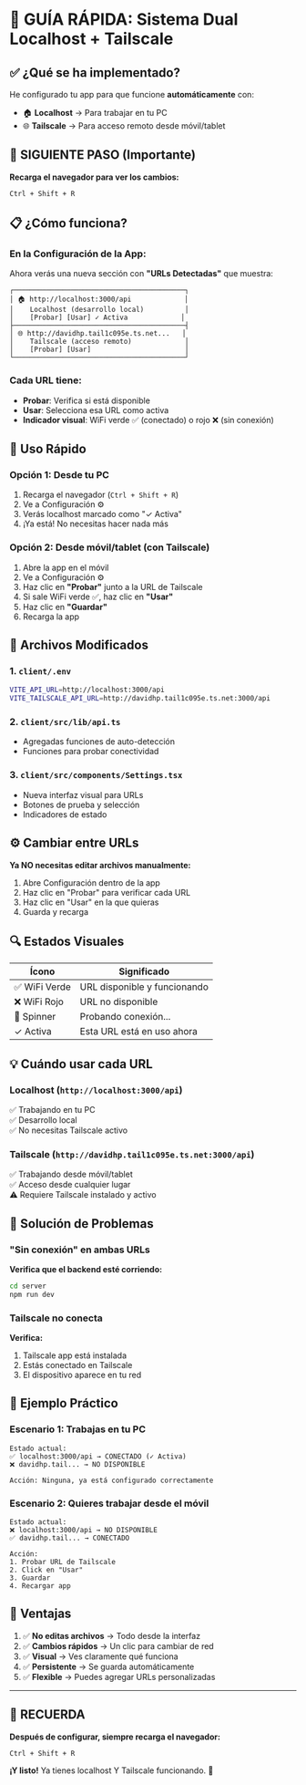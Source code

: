 # 🔄 GUÍA RÁPIDA: Sistema Dual Localhost + Tailscale

## ✅ ¿Qué se ha implementado?

He configurado tu app para que funcione **automáticamente** con:
- 🏠 **Localhost** → Para trabajar en tu PC
- 🌐 **Tailscale** → Para acceso remoto desde móvil/tablet

## 🚀 SIGUIENTE PASO (Importante)

**Recarga el navegador para ver los cambios:**

```bash
Ctrl + Shift + R
```

## 📋 ¿Cómo funciona?

### En la Configuración de la App:

Ahora verás una nueva sección con **"URLs Detectadas"** que muestra:

```
┌──────────────────────────────────────────┐
│ 🏠 http://localhost:3000/api             │
│    Localhost (desarrollo local)          │
│    [Probar] [Usar] ✓ Activa             │
├──────────────────────────────────────────┤
│ 🌐 http://davidhp.tail1c095e.ts.net...   │
│    Tailscale (acceso remoto)             │
│    [Probar] [Usar]                       │
└──────────────────────────────────────────┘
```

### Cada URL tiene:
- **Probar**: Verifica si está disponible
- **Usar**: Selecciona esa URL como activa
- **Indicador visual**: WiFi verde ✅ (conectado) o rojo ❌ (sin conexión)

## 🎯 Uso Rápido

### Opción 1: Desde tu PC
1. Recarga el navegador (`Ctrl + Shift + R`)
2. Ve a Configuración ⚙️
3. Verás localhost marcado como "✓ Activa"
4. ¡Ya está! No necesitas hacer nada más

### Opción 2: Desde móvil/tablet (con Tailscale)
1. Abre la app en el móvil
2. Ve a Configuración ⚙️
3. Haz clic en **"Probar"** junto a la URL de Tailscale
4. Si sale WiFi verde ✅, haz clic en **"Usar"**
5. Haz clic en **"Guardar"**
6. Recarga la app

## 📁 Archivos Modificados

### 1. `client/.env`
```bash
VITE_API_URL=http://localhost:3000/api
VITE_TAILSCALE_API_URL=http://davidhp.tail1c095e.ts.net:3000/api
```

### 2. `client/src/lib/api.ts`
- Agregadas funciones de auto-detección
- Funciones para probar conectividad

### 3. `client/src/components/Settings.tsx`
- Nueva interfaz visual para URLs
- Botones de prueba y selección
- Indicadores de estado

## ⚙️ Cambiar entre URLs

**Ya NO necesitas editar archivos manualmente:**

1. Abre Configuración dentro de la app
2. Haz clic en "Probar" para verificar cada URL
3. Haz clic en "Usar" en la que quieras
4. Guarda y recarga

## 🔍 Estados Visuales

| Ícono | Significado |
|-------|-------------|
| ✅ WiFi Verde | URL disponible y funcionando |
| ❌ WiFi Rojo | URL no disponible |
| 🔄 Spinner | Probando conexión... |
| ✓ Activa | Esta URL está en uso ahora |

## 💡 Cuándo usar cada URL

### Localhost (`http://localhost:3000/api`)
✅ Trabajando en tu PC  
✅ Desarrollo local  
✅ No necesitas Tailscale activo  

### Tailscale (`http://davidhp.tail1c095e.ts.net:3000/api`)
✅ Trabajando desde móvil/tablet  
✅ Acceso desde cualquier lugar  
⚠️ Requiere Tailscale instalado y activo  

## 🔧 Solución de Problemas

### "Sin conexión" en ambas URLs

**Verifica que el backend esté corriendo:**
```bash
cd server
npm run dev
```

### Tailscale no conecta

**Verifica:**
1. Tailscale app está instalada
2. Estás conectado en Tailscale
3. El dispositivo aparece en tu red

## 📱 Ejemplo Práctico

### Escenario 1: Trabajas en tu PC
```
Estado actual:
✅ localhost:3000/api → CONECTADO (✓ Activa)
❌ davidhp.tail... → NO DISPONIBLE

Acción: Ninguna, ya está configurado correctamente
```

### Escenario 2: Quieres trabajar desde el móvil
```
Estado actual:
❌ localhost:3000/api → NO DISPONIBLE
✅ davidhp.tail... → CONECTADO

Acción:
1. Probar URL de Tailscale
2. Click en "Usar"
3. Guardar
4. Recargar app
```

## 🎉 Ventajas

1. ✅ **No editas archivos** → Todo desde la interfaz
2. ✅ **Cambios rápidos** → Un clic para cambiar de red
3. ✅ **Visual** → Ves claramente qué funciona
4. ✅ **Persistente** → Se guarda automáticamente
5. ✅ **Flexible** → Puedes agregar URLs personalizadas

---

## 🚀 RECUERDA

**Después de configurar, siempre recarga el navegador:**

```
Ctrl + Shift + R
```

**¡Y listo!** Ya tienes localhost Y Tailscale funcionando. 🎊
